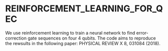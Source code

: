 # REINFORCEMENT_LEARNING_FOR_QEC
We use reinforcement learning to train a neural network to find error-correction gate sequences on four 4 qubits. The code aims to reproduce the rewsults in the following paper: PHYSICAL REVIEW X 8, 031084 (2018).

